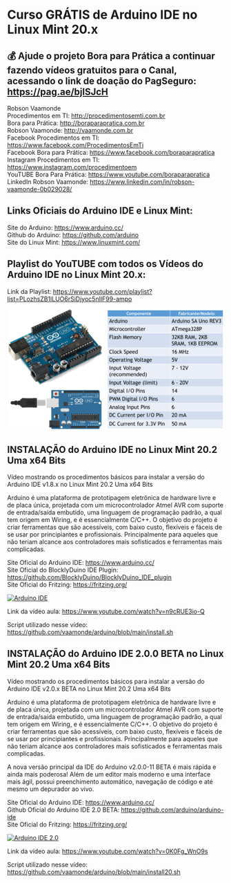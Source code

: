 # Curso GRÁTIS de Arduino IDE no Linux Mint 20.x

## 💰 Ajude o projeto Bora para Prática a continuar fazendo vídeos gratuitos para o Canal, acessando o link de doação do PagSeguro: https://pag.ae/bjlSJcH

Robson Vaamonde<br>
Procedimentos em TI: http://procedimentosemti.com.br<br>
Bora para Prática: http://boraparapratica.com.br<br>
Robson Vaamonde: http://vaamonde.com.br<br>
Facebook Procedimentos em TI: https://www.facebook.com/ProcedimentosEmTi<br>
Facebook Bora para Prática: https://www.facebook.com/boraparapratica<br>
Instagram Procedimentos em TI: https://www.instagram.com/procedimentoem<br>
YouTUBE Bora Para Prática: https://www.youtube.com/boraparapratica<br>
LinkedIn Robson Vaamonde: https://www.linkedin.com/in/robson-vaamonde-0b029028/<br>

## **Links Oficiais do Arduino IDE e Linux Mint:**
Site do Arduino: https://www.arduino.cc/<br>
Github do Arduino: https://github.com/arduino<br>
Site do Linux Mint: https://www.linuxmint.com/​<br>

## **Playlist do YouTUBE com todos os Vídeos do Arduino IDE no Linux Mint 20.x:**
Link da Playlist: https://www.youtube.com/playlist?list=PLozhsZB1lLUO6rSiDjyoc5nIlF99-ampo

![Arduino](arduino.png)

## **INSTALAÇÃO do Arduino IDE no Linux Mint 20.2 Uma x64 Bits**

Vídeo mostrando os procedimentos básicos para instalar a versão do Arduino IDE v1.8.x no Linux Mint 20.2 Uma x64 Bits

Arduino é uma plataforma de prototipagem eletrônica de hardware livre e de placa única, projetada com um microcontrolador Atmel AVR com suporte de entrada/saída embutido, uma linguagem de programação padrão, a qual tem origem em Wiring, e é essencialmente C/C++. O objetivo do projeto é criar ferramentas que são acessíveis, com baixo custo, flexíveis e fáceis de se usar por principiantes e profissionais. Principalmente para aqueles que não teriam alcance aos controladores mais sofisticados e ferramentas mais complicadas. 

Site Oficial do Arduino IDE: https://www.arduino.cc/<br>
Site Oficial do BlocklyDuino IDE Plugin: https://github.com/BlocklyDuino/BlocklyDuino_IDE_plugin<br>
Site Oficial do Fritzing: https://fritzing.org/

[![Arduino IDE](http://img.youtube.com/vi/n9cRUE3io-Q/0.jpg)](https://www.youtube.com/watch?v=n9cRUE3io-Q "Arduino IDE")

Link da vídeo aula: https://www.youtube.com/watch?v=n9cRUE3io-Q

Script utilizado nesse vídeo: https://github.com/vaamonde/arduino/blob/main/install.sh

## **INSTALAÇÃO do Arduino IDE 2.0.0 BETA no Linux Mint 20.2 Uma x64 Bits**

Vídeo mostrando os procedimentos básicos para instalar a versão do Arduino IDE v2.0.x BETA no Linux Mint 20.2 Uma x64 Bits

Arduino é uma plataforma de prototipagem eletrônica de hardware livre e de placa única, projetada com um microcontrolador Atmel AVR com suporte de entrada/saída embutido, uma linguagem de programação padrão, a qual tem origem em Wiring, e é essencialmente C/C++. O objetivo do projeto é criar ferramentas que são acessíveis, com baixo custo, flexíveis e fáceis de se usar por principiantes e profissionais. Principalmente para aqueles que não teriam alcance aos controladores mais sofisticados e ferramentas mais complicadas. 

A nova versão principal da IDE do Arduino v2.0.0-11 BETA é mais rápida e ainda mais poderosa! Além de um editor mais moderno e uma interface mais ágil, possui preenchimento automático, navegação de código e até mesmo um depurador ao vivo.

Site Oficial do Arduino IDE: https://www.arduino.cc/<br>
Github Oficial do Arduino IDE 2.0 BETA: https://github.com/arduino/arduino-ide<br>
Site Oficial do Fritzing: https://fritzing.org/

[![Arduino IDE 2.0](http://img.youtube.com/vi/0K0Fg_WnO9s/0.jpg)](https://www.youtube.com/watch?v=0K0Fg_WnO9s "Arduino IDE 2.0")

Link da vídeo aula: https://www.youtube.com/watch?v=0K0Fg_WnO9s

Script utilizado nesse vídeo: https://github.com/vaamonde/arduino/blob/main/install20.sh